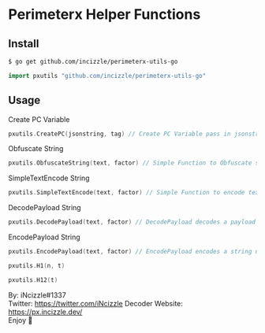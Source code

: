 # Perimeterx Helper Functions

## Install
```bash
$ go get github.com/incizzle/perimeterx-utils-go
```
```go
import pxutils "github.com/incizzle/perimeterx-utils-go"
```

## Usage

Create PC Variable
```go
pxutils.CreatePC(jsonstring, tag) // Create PC Variable pass in jsonstring payload and uuid:tag:ftag
```

Obfuscate String
```go
pxutils.ObfuscateString(text, factor) // Simple Function to Obfuscate string using a factor
```

SimpleTextEncode String
```go
pxutils.SimpleTextEncode(text, factor) // Simple Function to encode text using a factor
```

DecodePayload String
```go
pxutils.DecodePayload(text, factor) // DecodePayload decodes a payload using a factor
```

EncodePayload String
```go
pxutils.EncodePayload(text, factor) // EncodePayload encodes a string using a factor
```

```go
pxutils.H1(n, t)
```

```go
pxutils.H12(t)
```

By: iNcizzle#1337  
Twitter: https://twitter.com/iNcizzle
Decoder Website: https://px.incizzle.dev/  
Enjoy 💜  